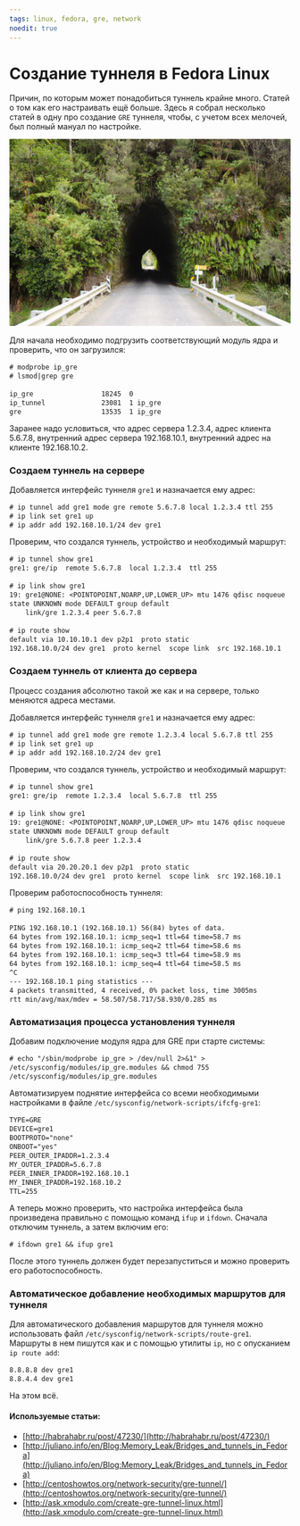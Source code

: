 ```yaml
---
tags: linux, fedora, gre, network
noedit: true
---
```


# Создание туннеля в Fedora Linux

Причин, по которым может понадобиться туннель крайне много. Статей о том как его настраивать ещё больше.
Здесь я собрал несколько статей в одну про создание `GRE` туннеля, чтобы, с учетом всех мелочей, был полный мануал по настройке.

<img src="/images/tunnel.jpg" alt="http://en.wikipedia.org/wiki/List_of_tunnels_in_New_Zealand#mediaviewer/File:Okau_Road_tunnel.jpg" title="Okau Road tunnel">

Для начала необходимо подгрузить соответствующий модуль ядра и проверить, что он загрузился:

    # modprobe ip_gre
    # lsmod|grep gre

    ip_gre                 18245  0
    ip_tunnel              23081  1 ip_gre
    gre                    13535  1 ip_gre

Заранее надо условиться, что адрес сервера 1.2.3.4, адрес клиента 5.6.7.8, внутренний адрес сервера 192.168.10.1, внутренний адрес на клиенте 192.168.10.2.

### Создаем туннель на сервере

Добавляется интерфейс туннеля `gre1` и назначается ему адрес:

    # ip tunnel add gre1 mode gre remote 5.6.7.8 local 1.2.3.4 ttl 255
    # ip link set gre1 up
    # ip addr add 192.168.10.1/24 dev gre1

Проверим, что создался туннель, устройство и необходимый маршрут:

    # ip tunnel show gre1
    gre1: gre/ip  remote 5.6.7.8  local 1.2.3.4  ttl 255

    # ip link show gre1
    19: gre1@NONE: <POINTOPOINT,NOARP,UP,LOWER_UP> mtu 1476 qdisc noqueue state UNKNOWN mode DEFAULT group default
        link/gre 1.2.3.4 peer 5.6.7.8

    # ip route show
    default via 10.10.10.1 dev p2p1  proto static
    192.168.10.0/24 dev gre1  proto kernel  scope link  src 192.168.10.1

### Создаем туннель от клиента до сервера

Процесс создания абсолютно такой же как и на сервере, только меняются адреса местами.

Добавляется интерфейс туннеля `gre1` и назначается ему адрес:

    # ip tunnel add gre1 mode gre remote 1.2.3.4 local 5.6.7.8 ttl 255
    # ip link set gre1 up
    # ip addr add 192.168.10.2/24 dev gre1

Проверим, что создался туннель, устройство и необходимый маршрут:

    # ip tunnel show gre1
    gre1: gre/ip  remote 1.2.3.4  local 5.6.7.8  ttl 255

    # ip link show gre1
    19: gre1@NONE: <POINTOPOINT,NOARP,UP,LOWER_UP> mtu 1476 qdisc noqueue state UNKNOWN mode DEFAULT group default
        link/gre 5.6.7.8 peer 1.2.3.4

    # ip route show
    default via 20.20.20.1 dev p2p1  proto static
    192.168.10.0/24 dev gre1  proto kernel  scope link  src 192.168.10.1

Проверим работоспособность туннеля:

    # ping 192.168.10.1

    PING 192.168.10.1 (192.168.10.1) 56(84) bytes of data.
    64 bytes from 192.168.10.1: icmp_seq=1 ttl=64 time=58.7 ms
    64 bytes from 192.168.10.1: icmp_seq=2 ttl=64 time=58.6 ms
    64 bytes from 192.168.10.1: icmp_seq=3 ttl=64 time=58.9 ms
    64 bytes from 192.168.10.1: icmp_seq=4 ttl=64 time=58.5 ms
    ^C
    --- 192.168.10.1 ping statistics ---
    4 packets transmitted, 4 received, 0% packet loss, time 3005ms
    rtt min/avg/max/mdev = 58.507/58.717/58.930/0.285 ms

### Автоматизация процесса установления туннеля

Добавим подключение модуля ядра для GRE при старте системы:

    # echo "/sbin/modprobe ip_gre > /dev/null 2>&1" > /etc/sysconfig/modules/ip_gre.modules && chmod 755 /etc/sysconfig/modules/ip_gre.modules

Автоматизируем поднятие интерфейса со всеми необходимыми настройками в файле `/etc/sysconfig/network-scripts/ifcfg-gre1`:

    TYPE=GRE
    DEVICE=gre1
    BOOTPROTO="none"
    ONBOOT="yes"
    PEER_OUTER_IPADDR=1.2.3.4
    MY_OUTER_IPADDR=5.6.7.8
    PEER_INNER_IPADDR=192.168.10.1
    MY_INNER_IPADDR=192.168.10.2
    TTL=255

А теперь можно проверить, что настройка интерфейса была произведена правильно с помощью команд `ifup` и `ifdown`. Сначала отключим туннель, а затем включим его:

    # ifdown gre1 && ifup gre1

После этого туннель должен будет перезапуститься и можно проверить его работоспособность.

### Автоматическое добавление необходимых маршрутов для туннеля

Для автоматического добавления маршрутов для туннеля можно использовать файл `/etc/sysconfig/network-scripts/route-gre1`. Маршруты в нем пишутся как и с помощью утилиты `ip`, но с опусканием `ip route add`:

    8.8.8.8 dev gre1
    8.8.4.4 dev gre1

На этом всё.


#### Используемые статьи:

* [http://habrahabr.ru/post/47230/](http://habrahabr.ru/post/47230/)
* [http://juliano.info/en/Blog:Memory_Leak/Bridges_and_tunnels_in_Fedora](http://juliano.info/en/Blog:Memory_Leak/Bridges_and_tunnels_in_Fedora)
* [http://centoshowtos.org/network-security/gre-tunnel/](http://centoshowtos.org/network-security/gre-tunnel/)
* [http://ask.xmodulo.com/create-gre-tunnel-linux.html](http://ask.xmodulo.com/create-gre-tunnel-linux.html)


